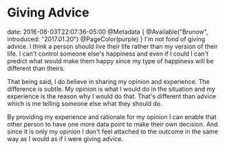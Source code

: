 # Giving Advice
date: 2016-08-03T22:07:36-05:00
@Metadata {
  @Available("Brunow", introduced: "2017.01.20")
  @PageColor(purple)
}
I'm not fond of giving advice. I think a person should live their life rather than my version of their life. I can't control someone else's happiness and even if I could I can't predict what would make them happy since my type of happiness will be different than theirs.

That being said, I do believe in sharing my opinion and experience. The difference is subtle. My opinion is what I would do in the situation and my experience is the reason why I would do that. That's different than advice which is me telling someone else what they should do.

By providing my experience and rationale for my opinion I can enable that other person to have one more data point to make their own decision. And since it is only my opinion I don't feel attached to the outcome in the same way as I would as if I were giving advice.

